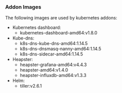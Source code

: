 ### Addon Images

The following images are used by kubernetes addons:
- Kubernetes dashboard:
    - kubernetes-dashboard-amd64:v1.8.0
- Kube-dns:
    - k8s-dns-kube-dns-amd64:1.14.5
    - k8s-dns-dnsmasq-nanny-amd64:1.14.5
    - k8s-dns-sidecar-amd64:1.14.5
- Heapster:
    - heapster-grafana-amd64:v4.4.3
    - heapster-amd64:v1.4.0
    - heapster-influxdb-amd64:v1.3.3
- Helm:
    - tiller:v2.6.1
